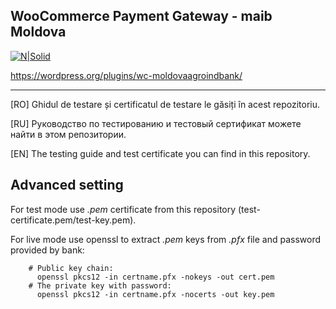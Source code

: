 WooCommerce Payment Gateway - maib Moldova
---------------------------------------------

[![N|Solid](https://www.maib.md/images/logo.svg)](https://www.maib.md)

https://wordpress.org/plugins/wc-moldovaagroindbank/

-------------


[RO] Ghidul de testare și certificatul de testare le găsiți în acest repozitoriu.

[RU] Руководство по тестированию и тестовый сертификат можете найти в этом репозитории.

[EN] The testing guide and test certificate you can find in this repository.

Advanced setting
----------------
For test mode use *.pem* certificate from this repository (test-certificate.pem/test-key.pem).

For live mode use openssl to extract *.pem* keys from *.pfx* file and password provided by bank:
        
        # Public key chain:
          openssl pkcs12 -in certname.pfx -nokeys -out cert.pem
        # The private key with password:
          openssl pkcs12 -in certname.pfx -nocerts -out key.pem
